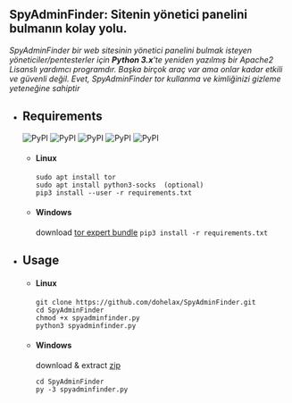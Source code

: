 ## SpyAdminFinder: Sitenin yönetici panelini bulmanın kolay yolu.

*SpyAdminFinder bir web sitesinin yönetici panelini bulmak isteyen yöneticiler/pentesterler için **Python 3.x**'te yeniden yazılmış bir Apache2 Lisanslı yardımcı programdır. Başka birçok araç var ama onlar kadar etkili ve güvenli değil. Evet, SpyAdminFinder tor kullanma ve kimliğinizi gizleme yeteneğine sahiptir*

* ## Requirements
    ![PyPI](https://img.shields.io/pypi/v/argparse.svg?label=argparse)
    ![PyPI](https://img.shields.io/pypi/v/colorama.svg?label=colorama)
    ![PyPI](https://img.shields.io/pypi/v/PySocks.svg?label=PySocks)
    ![PyPI](https://img.shields.io/pypi/v/tqdm.svg?label=tqdm)
    ![PyPI](https://img.shields.io/pypi/v/requests.svg?label=requests)
    * #### Linux
       ```
       sudo apt install tor
       sudo apt install python3-socks  (optional)
       pip3 install --user -r requirements.txt
       ```

    * #### Windows
       download [tor expert bundle](https://dist.torproject.org/torbrowser/8.0.8/tor-win32-0.3.5.8.zip)
       `pip3 install -r requirements.txt`

* ## Usage
   
    * #### Linux
       ```
       git clone https://github.com/dohelax/SpyAdminFinder.git
       cd SpyAdminFinder
       chmod +x spyadminfinder.py
       python3 spyadminfinder.py
       ```

    * #### Windows
       download & extract [zip](https://github.com/dohelax/SpyAdminFinder)
       ```
       cd SpyAdminFinder
       py -3 spyadminfinder.py
       ```

